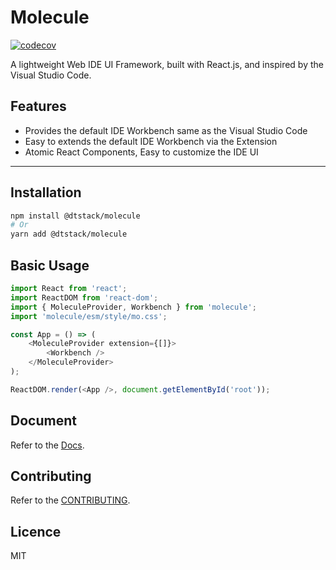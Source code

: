 # Molecule

[![codecov](https://codecov.io/gh/DTStack/molecule/branch/main/graph/badge.svg?token=PDjbCBo6qz)](https://codecov.io/gh/DTStack/molecule)

A lightweight Web IDE UI Framework, built with React.js, and inspired by the Visual Studio Code.

## Features

-   Provides the default IDE Workbench same as the Visual Studio Code
-   Easy to extends the default IDE Workbench via the Extension
-   Atomic React Components, Easy to customize the IDE UI

---

## Installation

```bash
npm install @dtstack/molecule
# Or
yarn add @dtstack/molecule
```

## Basic Usage

```javascript
import React from 'react';
import ReactDOM from 'react-dom';
import { MoleculeProvider, Workbench } from 'molecule';
import 'molecule/esm/style/mo.css';

const App = () => (
    <MoleculeProvider extension={[]}>
        <Workbench />
    </MoleculeProvider>
);

ReactDOM.render(<App />, document.getElementById('root'));
```

## Document

Refer to the [Docs](./docs).

## Contributing

Refer to the [CONTRIBUTING](./CONTRIBUTING.md).

## Licence

MIT
